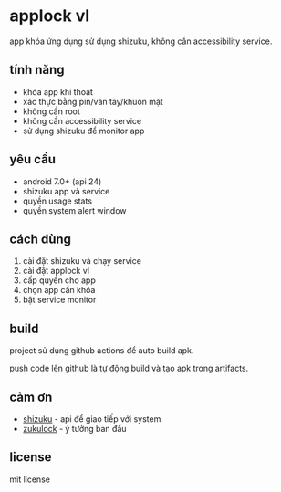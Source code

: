 # applock vl

app khóa ứng dụng sử dụng shizuku, không cần accessibility service.

## tính năng

- khóa app khi thoát
- xác thực bằng pin/vân tay/khuôn mặt
- không cần root
- không cần accessibility service
- sử dụng shizuku để monitor app

## yêu cầu

- android 7.0+ (api 24)
- shizuku app và service
- quyền usage stats
- quyền system alert window

## cách dùng

1. cài đặt shizuku và chạy service
2. cài đặt applock vl
3. cấp quyền cho app
4. chọn app cần khóa
5. bật service monitor

## build

project sử dụng github actions để auto build apk.

push code lên github là tự động build và tạo apk trong artifacts.

## cảm ơn

- [shizuku](https://github.com/RikkaApps/Shizuku) - api để giao tiếp với system
- [zukulock](https://github.com/tiendnm/zukulock) - ý tưởng ban đầu

## license

mit license

